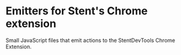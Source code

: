 # Emitters for Stent's Chrome extension

Small JavaScript files that emit actions to the StentDevTools Chrome Extension.
